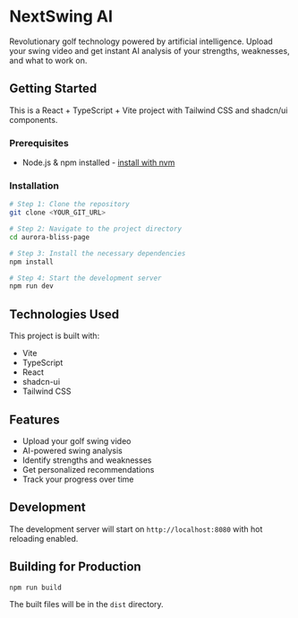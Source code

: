 # NextSwing AI

Revolutionary golf technology powered by artificial intelligence. Upload your swing video and get instant AI analysis of your strengths, weaknesses, and what to work on.

## Getting Started

This is a React + TypeScript + Vite project with Tailwind CSS and shadcn/ui components.

### Prerequisites

- Node.js & npm installed - [install with nvm](https://github.com/nvm-sh/nvm#installing-and-updating)

### Installation

```sh
# Step 1: Clone the repository
git clone <YOUR_GIT_URL>

# Step 2: Navigate to the project directory
cd aurora-bliss-page

# Step 3: Install the necessary dependencies
npm install

# Step 4: Start the development server
npm run dev
```

## Technologies Used

This project is built with:

- Vite
- TypeScript
- React
- shadcn-ui
- Tailwind CSS

## Features

- Upload your golf swing video
- AI-powered swing analysis
- Identify strengths and weaknesses
- Get personalized recommendations
- Track your progress over time

## Development

The development server will start on `http://localhost:8080` with hot reloading enabled.

## Building for Production

```sh
npm run build
```

The built files will be in the `dist` directory.